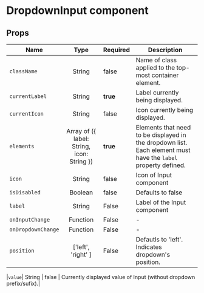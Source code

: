 # DropdownInput component

<!-- STORY -->


## Props

| Name        | Type           | Required  | Description |
| ------------- |:-------------:| :-----| ---------|
| `className`     | String | false | Name of class applied to the top-most container element. |
| `currentLabel`    | String      |   **true** | Label currently being displayed. |
| `currentIcon` | String | false | Icon currently being displayed. |
|`elements`| Array of ({ label: String, icon: String }) | **true** | Elements that need to be displayed in the dropdown list. Each element must have the `label` property defined.  |
|`icon`| String | false | Icon of Input component |
| `isDisabled` | Boolean | false | Defaults to false |
|`label`| String | False | Label of the Input component |
|`onInputChange`| Function | False | - |
|`onDropdownChange`| Function | False | - |
|`position`| ['left', 'right' ] | False | Defautls to 'left'. Indicates dropdown's position. |

|`value`| String |  false | Currently displayed value of Input (without dropdown prefix/sufix).|
